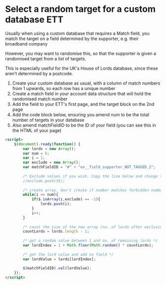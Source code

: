 # Select a random target for a custom database ETT

Usually when using a custom database that requires a Match field, you match the target
on a field determined by the supporter, e.g. their broadband company

However, you may want to randomise this, so that the supporter is given a randomised target from a list of targets.

This is especially useful for the UK's House of Lords database, since these aren't determined by a postcode.

1) Create your custom database as usual, with a column of match numbers from 1 upwards, so each row has a unique number
2) Create a match field in your account data structure that will hold the randomised match number
3) Add the field to your ETT's first page, and the target block on the 2nd page
4) Add the code block below, ensuring you amend num to be the total number of targets in your database
5) Also amend matchFieldID to be the ID of your field (you can see this in the HTML of your page)


```html
<script>
    $(document).ready(function() {
        var lords = new Array();
        var num = 5;
        var i = 1;
        var exclude = new Array();
        var matchFieldID = "#" + "en__field_supporter_NOT_TAGGED_2";
        
        /* Exclude values if you wish. Copy the line below and change the number */
        //exclude.push(35);
        
        /* create array. don't create if number matches forbidden numbers */
        while(i <= num){
        	if($.inArray(i,exclude) == -1){
        		lords.push(i);
        	}
        	i++;
        }
        
        /* count the size of the new array (no. of lords after exclusions). minus 1 because 0 is an array index */
        countLords = lords.length - 1;
        
        /* get a random value between 1 and no. of remaining lords */
        var lordIndex = 1 + Math.floor(Math.random() * countLords);
        
        /* get the lord value and add to field */
        var lordValue = lords[lordIndex];
        
        $(matchFieldID).val(lordValue);
    });
</script>
```
